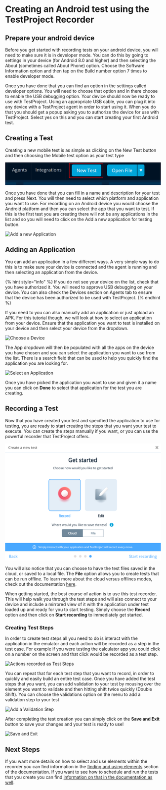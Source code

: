# Creating an Android test using the TestProject Recorder

## Prepare your android device

Before you get started with recording tests on your android device, you will need to make sure it is in developer mode. You can do this by going to settings in your device \(for Android 8.0 and higher\) and then selecting the About \(sometimes called About Phone\) option.  Choose the Software Information option and then tap on the Build number option 7 times to enable developer mode.

Once you have done that you can find an option in the settings called developer options. You will need to choose that option and in there choose to enable the USB debugging option. Your device should now be ready to use with TestProject. Using an appropriate USB cable, you can plug it into any device with a TestProject agent in order to start using it. When you do that you should get a popup asking you to authorize the device for use with TestProject. Select yes on this and you can start creating your first Android test.

## Creating a Test

Creating a new mobile test is as simple as clicking on the New Test button and then choosing the Mobile test option as your test type

![Add a New Test](../../.gitbook/assets/image%20%28255%29%20%282%29.png)

Once you have done that you can fill in a name and description for your test and press Next.  You will then need to select which platform and application you want to use. For recording on an Android device you would choose the Android platform and then you can select the app that you want to test.  If this is the first test you are creating there will not be any applications in the list and so you will need to click on the Add a new application for testing button.

![Add a new Application](../../.gitbook/assets/image%20%28221%29.png)

## Adding an Application

You can add an application in a few different ways. A very simple way to do this is to make sure your device is connected and the agent is running and then selecting an application from the device. 

{% hint style="info" %}
If you do not see your device on the list, check that you have authorized it. You will need to approve USB debugging on your device. You can also check the Devices section on Agents tab to ensure that the device has been authorized to be used with TestProject. 
{% endhint %}

If you need to you can also manually add an application or just upload an APK. For this tutorial though, we will look at how to select an application from your device. Ensure that the application you want to test is installed on your device and then select your device from the dropdown.

![Choose a Device](../../.gitbook/assets/image%20%2876%29%20%281%29.png)

The App dropdown will then be populated with all the apps on the device you have chosen and you can select the application you want to use from the list. There is a search field that can be used to help you quickly find the application you are looking for.

![Select an Application](../../.gitbook/assets/image%20%2868%29.png)

Once you have picked the application you want to use and given it a name you can click on **Done** to select that application for the test you are creating.

## Recording a Test

Now that you have created your test and specified the application to use for testing, you are ready to start creating the steps that you want your test to execute. You can create the steps manually if you want, or you can use the powerful recorder that TestProject offers.

![Start Creating a Test](../../.gitbook/assets/image%20%28169%29%20%283%29%20%281%29.png)

You will also notice that you can choose to have the test files saved in the cloud, or saved to a local file. The **File**  option allows you to create tests that can be run offline. To learn more about the cloud versus offlines modes, check out the documentation [here](../../getting-started/hybrid-cloud-and-offline-mode/). 

When getting started, the best course of action is to use this test recorder. This will help walk you through the test steps and will also connect to your device and include a mirrored view of it with the application under test loaded up and ready for you to start testing. Simply choose the **Record** option and then click on **Start recording** to immediately get started.

### Creating Test Steps

In order to create test steps all you need to do is interact with the application in the emulator and each action will be recorded as a step in the test case. For example if you were testing the calculator app you could click on a number on the screen and that click would be recorded as a test step. 

![Actions recorded as Test Steps](../../.gitbook/assets/image%20%28261%29.png)

You can repeat that for each test step that you want to record, in order to quickly and easily build an entire test case. Once you have added the test steps that you want, you can add validation to your test by mousing over the element you want to validate and then hitting shift twice quickly \(Double Shift\). You can choose the validations option on the menu to add a validation step to your test

![Add a Validation Step](../../.gitbook/assets/image%20%28295%29.png)

After completing the test creation you can simply click on the **Save and Exit** button to save your changes and your test is ready to use!

![Save and Exit](../../.gitbook/assets/image%20%28138%29.png)

## Next Steps

If you want more details on how to select and use elements within the recorder you can find information in the [finding and using elements](../finding-and-using-elements/) section of the documentation. If you want to see how to schedule and run the tests that you create you can find [information on that in the documentation as well](../../schedule-and-run-tests/create-and-schedule-jobs.md).

